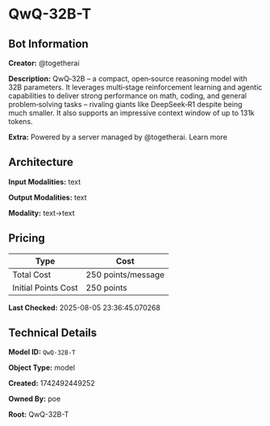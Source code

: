 # QwQ-32B-T

## Bot Information

**Creator:** @togetherai

**Description:** QwQ‑32B – a compact, open‑source reasoning model with 32B parameters. It leverages multi‑stage reinforcement learning and agentic capabilities to deliver strong performance on math, coding, and general problem‑solving tasks – rivaling giants like DeepSeek‑R1 despite being much smaller. It also supports an impressive context window of up to 131k tokens.

**Extra:** Powered by a server managed by @togetherai. Learn more


## Architecture

**Input Modalities:** text

**Output Modalities:** text

**Modality:** text->text


## Pricing

| Type | Cost |
|------|------|
| Total Cost | 250 points/message |
| Initial Points Cost | 250 points |

**Last Checked:** 2025-08-05 23:36:45.070268


## Technical Details

**Model ID:** `QwQ-32B-T`

**Object Type:** model

**Created:** 1742492449252

**Owned By:** poe

**Root:** QwQ-32B-T
